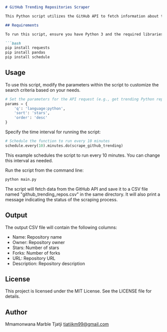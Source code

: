 
```markdown
# GitHub Trending Repositories Scraper

This Python script utilizes the GitHub API to fetch information about trending repositories and saves it to a CSV file. It includes automation by scheduling the script to run at specific intervals using the schedule library.

## Requirements

To run this script, ensure you have Python 3 and the required libraries installed. You can install them using pip:

```bash
pip install requests
pip install pandas
pip install schedule
```

## Usage

To use this script, modify the parameters within the script to customize the search criteria based on your needs.

```python
# Set the parameters for the API request (e.g., get trending Python repositories)
params = {
    'q': 'language:python',
    'sort': 'stars',
    'order': 'desc'
}
```


Specify the time interval for running the script:

```python
# Schedule the function to run every 10 minutes
schedule.every(10).minutes.do(scrape_github_trending)
```

This example schedules the script to run every 10 minutes. You can change this interval as needed.

Run the script from the command line:

```bash
python main.py
```

The script will fetch data from the GitHub API and save it to a CSV file named "github_trending_repos.csv" in the same directory. It will also print a message indicating the status of the scraping process.

## Output

The output CSV file will contain the following columns:

- Name: Repository name
- Owner: Repository owner
- Stars: Number of stars
- Forks: Number of forks
- URL: Repository URL
- Description: Repository description

## License

This project is licensed under the MIT License. See the LICENSE file for details.

## Author
Mmamonwana Marble Tjatji <tjatjikm99@gmail.com>
```
